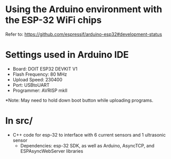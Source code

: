# Using the Arduino environment with the ESP-32 WiFi chips
Refer to: https://github.com/espressif/arduino-esp32#development-status


# Settings used in Arduino IDE
- Board: DOIT ESP32 DEVKIT V1
- Flash Frequency: 80 MHz
- Upload Speed: 230400
- Port: USBtoUART
- Programmer: AVRISP mkII

*Note: May need to hold down boot button while uploading programs.

# In src/
- C++ code for esp-32 to interface with 6 current sensors and 1 ultrasonic sensor
  - Dependencies: esp-32 SDK, as well as Arduino, AsyncTCP, and  ESPAsyncWebServer libraries
